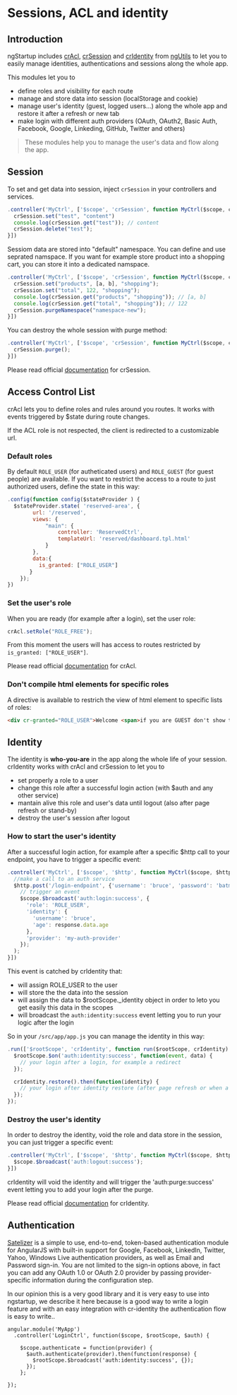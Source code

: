 # Sessions, ACL and identity

## Introduction

ngStartup includes [crAcl](https://github.com/ngutils/cr-acl), [crSession](https://github.com/ngutils/cr-session) and [crIdentity](https://github.com/ngutils/cr-identity) from [ngUtils](https://github.com/ngutils) to let you to easily manage identities, authentications and sessions along the whole app.

This modules let you to

* define roles and visibility for each route
* manage and store data into session (localStorage and cookie)
* manage user's identity (guest, logged users...) along the whole app and restore it after a refresh or new tab
* make login with different auth providers (OAuth, OAuth2, Basic Auth, Facebook, Google, Linkeding, GitHub, Twitter and others)

> These modules help you to manage the user's data and flow along the app.

## Session

To set and get data into session, inject `crSession` in your controllers and services.

``` javascript
.controller('MyCtrl', ['$scope', 'crSession', function MyCtrl($scope, crSession) {
  crSession.set("test", "content")
  console.log(crSession.get("test")); // content
  crSession.delete("test");
}])
```

Sessiom data are stored into "default" namespace. You can define and use seprated namspace. If you want for example store product into a shopping cart, you can store it into a dedicated namspace.

``` javascript
.controller('MyCtrl', ['$scope', 'crSession', function MyCtrl($scope, crSession) {
  crSession.set("products", [a, b], "shopping");
  crSession.set("total", 122, "shopping");
  console.log(crSession.get("products", "shopping")); // [a, b]
  console.log(crSession.get("total", "shopping")); // 122
  crSession.purgeNamespace("namespace-new");
}])
```

You can destroy the whole session with purge method:

``` javascript
.controller('MyCtrl', ['$scope', 'crSession', function MyCtrl($scope, crSession) {
  crSession.purge();
}])
```

Please read official [documentation](https://github.com/ngutils/cr-session) for crSession.

## Access Control List
crAcl lets you to define roles and rules around you routes. It works with events triggered by $state during route changes.

If the ACL role is not respected, the client is redirected to a customizable url.

### Default roles
By default `ROLE_USER` (for autheticated users) and `ROLE_GUEST` (for guest people) are available. If you want to restrict the access to a route to just authorized users, define the state in this way:

``` javascript
.config(function config($stateProvider ) {
  $stateProvider.state( 'reserved-area', {
        url: '/reserved',
        views: {
            "main": {
                controller: 'ReservedCtrl',
                templateUrl: 'reserved/dashboard.tpl.html'
            }
        },
        data:{
          is_granted: ["ROLE_USER"]
       }
    });
})
```

### Set the user's role
When you are ready (for example after a login), set the user role:

``` javascript
crAcl.setRole("ROLE_FREE");
```

From this moment the users will has access to routes restricted by `is_granted: ["ROLE_USER"]`.

Please read official [documentation](https://github.com/ngutils/cr-acl) for crAcl.


### Don't compile html elements for specific roles
A directive is available to restrich the view of html element to specific lists of roles:

``` html
<div cr-granted="ROLE_USER">Welcome <span>if you are GUEST don't show this stuff</span></div>
```

## Identity
The identity is **who-you-are** in the app along the whole life of your session.
crIdentity works with crAcl and crSession to let you to

* set properly a role to a user
* change this role after a successful login action (with $auth and any other service)
* mantain alive this role and user's data until logout (also after page refresh or stand-by)
* destroy the user's session after logout

### How to start the user's identity
After a successful login action, for example after a specific $http call to your endpoint, you have to trigger a specific event:

``` javascript
.controller('MyCtrl', ['$scope', '$http', function MyCtrl($scope, $http) {
  //make a call to an auth service
  $http.post('/login-endpoint', {'username': 'bruce', 'password': 'batman'}).then(function(response)
    // trigger an event
    $scope.$broadcast('auth:login:success', {
      'role': 'ROLE_USER',
      'identity': {
        'username': 'bruce',
        'age': response.data.age
      },
      'provider': 'my-auth-provider'
    });
  );
}])
```

This event is catched by crIdentity that:

* will assign ROLE_USER to the user
* will store the the data into the session
* will assign the data to $rootScope._identity object in order to leto you get easily this data in the scopes
* will broadcast the `auth:identity:success` event letting you to run your logic after the login

So in your `/src/app/app.js` you can manage the identity in this way:

``` javascript
.run(['$rootScope', 'crIdentity', function run($rootScope, crIdentity) {
  $rootScope.$on('auth:identity:success', function(event, data) {
    // your login after a login, for example a redirect
  });  

  crIdentity.restore().then(function(identity) {
    // your login after identity restore (after page refresh or when a new tab is openend)
  });
});
```

### Destroy the user's identity
In order to destroy the identity, void the role and data store in the session, you can just trigger a specific event:

``` javascript
.controller('MyCtrl', ['$scope', '$http', function MyCtrl($scope, $http) {
  $scope.$broadcast('auth:logout:success');
}])
```

crIdentity will void the identity and will trigger the 'auth:purge:success' event letting you to add your login after the purge.

Please read official [documentation](https://github.com/ngutils/cr-identity) for crIdentity.


## Authentication
[Satelizer](https://github.com/sahat/satellizer) is a simple to use, end-to-end, token-based authentication module for AngularJS with built-in
support for Google, Facebook, LinkedIn, Twitter, Yahoo, Windows Live authentication providers, as well as Email and Password sign-in.
You are not limited to the sign-in options above, in fact you can add any OAuth 1.0 or OAuth 2.0 provider by passing provider-specific information during the configuration step.

In our opinion this is a very good library and it is very easy to use into ngstartup, we describe it here because is a good way to write a login feature and with an easy integration
 with cr-identity the authentication flow is easy to write..

```
angular.module('MyApp')
  .controller('LoginCtrl', function($scope, $rootScope, $auth) {

    $scope.authenticate = function(provider) {
      $auth.authenticate(provider).then(function(response) {
        $rootScope.$broadcast('auth:identity:success', {});
      });
    };

});
```
